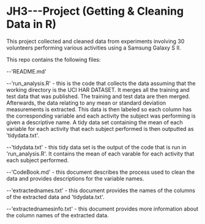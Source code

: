 # JH3---Project (Getting & Cleaning Data in R)
This project collected and cleaned data from experiments involving 30 volunteers performing various activities using a Samsung Galaxy S II.

This repo contains the following files:

--'README.md'

--'run_analysis.R' - this is the code that collects the data assuming that the working directory is the UCI HAR DATASET.  It merges all the training and test data that was published.  The training and test data are then merged.  Afterwards, the data relating to any mean or standard deviation measurements is extracted.  This data is then labeled so each column has the corresponding variable and each activity the subject was performing is given a descriptive name.  A tidy data set containing the mean of each variable for each activity that each subject performed is then outputted as 'tidydata.txt'.

--'tidydata.txt'  - this tidy data set is the output of the code that is run in 'run_analysis.R'.  It contains the mean of each varable for each activity that each subject performed.

--'CodeBook.md' - this document describes the process used to clean the data and provides descriptions for the variable names.

--'extractednames.txt' - this document provides the names of the columns of the extracted data and 'tidydata.txt'.

--'extractednamesinfo.txt' - this document provides more information about the column names of the extracted data.
